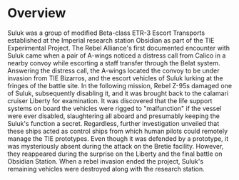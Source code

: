 # Overview

Suluk was a group of modified Beta-class ETR-3 Escort Transports established at the Imperial research station Obsidian as part of the TIE Experimental Project.
The Rebel Alliance's first documented encounter with Suluk came when a pair of A-wings noticed a distress call from Calico in a nearby convoy while escorting a staff transfer through the Belat system.
Answering the distress call, the A-wings located the convoy to be under invasion from TIE Bizarros, and the escort vehicles of Suluk lurking at the fringes of the battle site.
In the following mission, Rebel Z-95s damaged one of Suluk, subsequently disabling it, and it was brought back to the calamari cruiser Liberty for examination.
It was discovered that the life support systems on board the vehicles were rigged to "malfunction" if the vessel were ever disabled, slaughtering all aboard and presumably keeping the Suluk's function a secret.
Regardless, further investigation unveiled that these ships acted as control ships from which human pilots could remotely manage the TIE prototypes.
Even though it was defended by a prototype, it was mysteriously absent during the attack on the Bretie facility.
However, they reappeared during the surprise on the Liberty and the final battle on Obsidian Station.
When a rebel invasion ended the project, Suluk's remaining vehicles were destroyed along with the research station.
